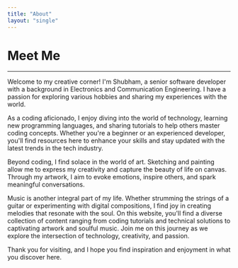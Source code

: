 ```yaml
---
title: "About"
layout: "single"
---
```


# Meet Me

---

Welcome to my creative corner! I'm Shubham, a senior software developer with a background in Electronics and Communication Engineering. I have a passion for exploring various hobbies and sharing my experiences with the world.

As a coding aficionado, I enjoy diving into the world of technology, learning new programming languages, and sharing tutorials to help others master coding concepts. Whether you're a beginner or an experienced developer, you'll find resources here to enhance your skills and stay updated with the latest trends in the tech industry.

Beyond coding, I find solace in the world of art. Sketching and painting allow me to express my creativity and capture the beauty of life on canvas. Through my artwork, I aim to evoke emotions, inspire others, and spark meaningful conversations.

Music is another integral part of my life. Whether strumming the strings of a guitar or experimenting with digital compositions, I find joy in creating melodies that resonate with the soul.
On this website, you'll find a diverse collection of content ranging from coding tutorials and technical solutions to captivating artwork and soulful music. Join me on this journey as we explore the intersection of technology, creativity, and passion.

Thank you for visiting, and I hope you find inspiration and enjoyment in what you discover here.
